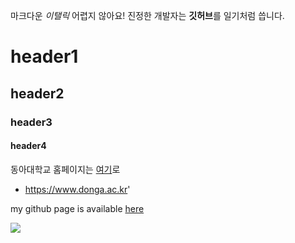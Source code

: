 마크다운 *이탤릭* 어렵지 않아요!
진정한 개발자는 **깃허브**를 일기처럼 씁니다.
# header1
## header2
### header3
#### header4
동아대학교 홈페이지는 [여기](https://www.donga.ac.kr "optional title")로
* https://www.donga.ac.kr'

my github page is available [here](https://github.com/ddosaw "optional title")

![](https://daitdaa.donga.ac.kr/Files/2019-06/%EB%8F%99%EC%95%84%EB%8C%80%ED%95%99%EA%B5%90_154622.png)

